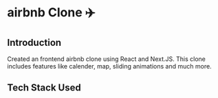 # airbnb Clone ✈️
## Introduction 
Created an frontend airbnb clone using React and Next.JS. This clone includes features like calender, map, sliding animations and much more. 

## Tech Stack Used 
